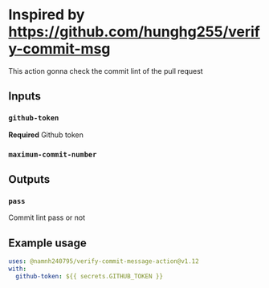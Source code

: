 # Inspired by https://github.com/hunghg255/verify-commit-msg

This action gonna check the commit lint of the pull request

## Inputs

### `github-token`

**Required** Github token

### `maximum-commit-number`

## Outputs

### `pass`

Commit lint pass or not

## Example usage

```yaml
uses: @namnh240795/verify-commit-message-action@v1.12
with:
  github-token: ${{ secrets.GITHUB_TOKEN }}
```